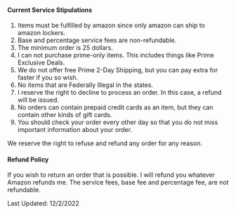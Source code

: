 #### Current Service Stipulations
<ol>
    <li>Items must be fulfilled by amazon since only amazon can ship to amazon lockers.</li>
    <li>Base and percentage service fees are non-refundable.</li>
    <li>The minimum order is 25 dollars.</li>
    <li>I can not purchase prime-only items. This includes things like Prime Exclusive Deals.</li>
    <li>We do not offer free Prime 2-Day Shipping, but you can pay extra for faster if you so wish.</li>
    <li>No items that are Federally Illegal in the states.</li>
    <li>I reserve the right to decline to process an order. In this case, a refund will be issued.</li>
    <li>No orders can contain prepaid credit cards as an item, but they can contain other kinds of gift cards.</li>
    <li> You should check your order every other day so that you do not miss important information about your order.</li>
</ol>

We reserve the right to refuse and refund any order for any reason.


#### Refund Policy
If you wish to return an order that is possible. I will refund you whatever Amazon refunds me. The service fees, base fee and percentage fee, are not refundable.

Last Updated: 12/2/2022